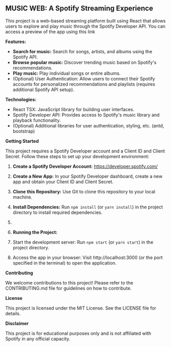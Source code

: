 ## MUSIC WEB: A Spotify Streaming Experience

This project is a web-based streaming platform built using React that allows users to explore and play music through the Spotify Developer API.
You can access a preview of the app using this link 

**Features:**

* **Search for music:** Search for songs, artists, and albums using the Spotify API.
* **Browse popular music:** Discover trending music based on Spotify's recommendations.
* **Play music:** Play individual songs or entire albums.
* (Optional) User Authentication: Allow users to connect their Spotify accounts for personalized recommendations and playlists (requires additional Spotify API setup).

**Technologies:**

* React TSX: JavaScript library for building user interfaces.
* Spotify Developer API: Provides access to Spotify's music library and playback functionality.
* (Optional) Additional libraries for user authentication, styling, etc. (antd, bootstrap)

**Getting Started**

This project requires a Spotify Developer account and a Client ID and Client Secret. Follow these steps to set up your development environment:

1. **Create a Spotify Developer Account:** https://developer.spotify.com/
2. **Create a New App:** In your Spotify Developer dashboard, create a new app and obtain your Client ID and Client Secret.
3. **Clone this Repository:** Use Git to clone this repository to your local machine.
4. **Install Dependencies:** Run `npm install` (or `yarn install`) in the project directory to install required dependencies.
5. 
6. **Running the Project:**

1. Start the development server: Run `npm start` (or `yarn start`) in the project directory.
2. Access the app in your browser: Visit http://localhost:3000 (or the port specified in the terminal) to open the application.

**Contributing**

We welcome contributions to this project! Please refer to the CONTRIBUTING.md file for guidelines on how to contribute.

**License**

This project is licensed under the MIT License. See the LICENSE file for details.

**Disclaimer**

This project is for educational purposes only and is not affiliated with Spotify in any official capacity.
